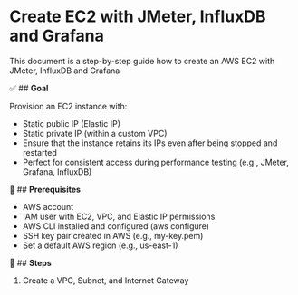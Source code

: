 # Create EC2 with JMeter, InfluxDB and Grafana

This document is a step-by-step guide how to create an AWS EC2 with JMeter, InfluxDB and Grafana

✅ ## **Goal**

Provision an EC2 instance with:
- Static public IP (Elastic IP)
- Static private IP (within a custom VPC)
- Ensure that the instance retains its IPs even after being stopped and restarted
- Perfect for consistent access during performance testing (e.g., JMeter, Grafana, InfluxDB)

🧰 ## **Prerequisites**
- AWS account
- IAM user with EC2, VPC, and Elastic IP permissions
- AWS CLI installed and configured (aws configure)
- SSH key pair created in AWS (e.g., my-key.pem)
- Set a default AWS region (e.g., us-east-1)

🔧 ## **Steps**
1. Create a VPC, Subnet, and Internet Gateway
